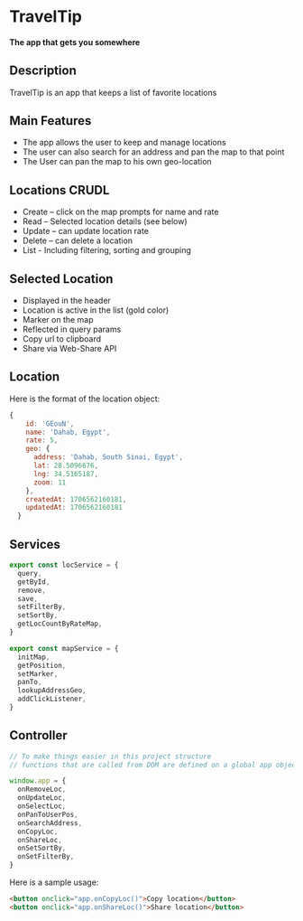 # TravelTip

#### The app that gets you somewhere

## Description

TravelTip is an app that keeps a list of favorite locations

## Main Features

- The app allows the user to keep and manage locations
- The user can also search for an address and pan the map to that point
- The User can pan the map to his own geo-location

## Locations CRUDL

- Create – click on the map prompts for name and rate
- Read – Selected location details (see below)
- Update – can update location rate
- Delete – can delete a location
- List - Including filtering, sorting and grouping

## Selected Location

- Displayed in the header
- Location is active in the list (gold color)
- Marker on the map
- Reflected in query params
- Copy url to clipboard
- Share via Web-Share API

## Location

Here is the format of the location object:

```js
{
    id: 'GEouN',
    name: 'Dahab, Egypt',
    rate: 5,
    geo: {
      address: 'Dahab, South Sinai, Egypt',
      lat: 28.5096676,
      lng: 34.5165187,
      zoom: 11
    },
    createdAt: 1706562160181,
    updatedAt: 1706562160181
  }
```

## Services

```js
export const locService = {
  query,
  getById,
  remove,
  save,
  setFilterBy,
  setSortBy,
  getLocCountByRateMap,
}

export const mapService = {
  initMap,
  getPosition,
  setMarker,
  panTo,
  lookupAddressGeo,
  addClickListener,
}
```

## Controller

```js
// To make things easier in this project structure
// functions that are called from DOM are defined on a global app object

window.app = {
  onRemoveLoc,
  onUpdateLoc,
  onSelectLoc,
  onPanToUserPos,
  onSearchAddress,
  onCopyLoc,
  onShareLoc,
  onSetSortBy,
  onSetFilterBy,
}
```

Here is a sample usage:

```html
<button onclick="app.onCopyLoc()">Copy location</button>
<button onclick="app.onShareLoc()">Share location</button>
```
